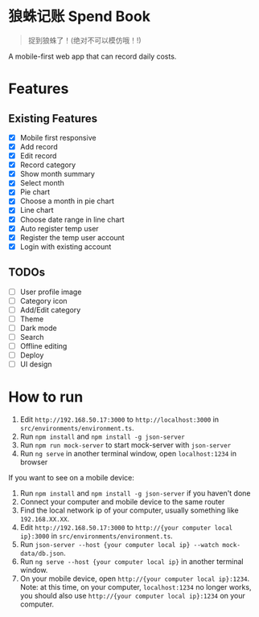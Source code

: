 # 狼蛛记账 Spend Book

> 捉到狼蛛了！(绝对不可以模仿哦！!)

A mobile-first web app that can record daily costs.

# Features

## Existing Features

- [x] Mobile first responsive
- [x] Add record
- [x] Edit record
- [x] Record category
- [x] Show month summary
- [x] Select month
- [x] Pie chart
- [x] Choose a month in pie chart
- [x] Line chart
- [x] Choose date range in line chart
- [x] Auto register temp user
- [x] Register the temp user account
- [x] Login with existing account

## TODOs

- [ ] User profile image
- [ ] Category icon
- [ ] Add/Edit category
- [ ] Theme
- [ ] Dark mode
- [ ] Search
- [ ] Offline editing
- [ ] Deploy
- [ ] UI design

# How to run

1. Edit `http://192.168.50.17:3000` to `http://localhost:3000` in `src/environments/environment.ts`.
2. Run `npm install` and `npm install -g json-server` 
3. Run `npm run mock-server` to start mock-server with `json-server`
4. Run `ng serve` in another terminal window, open `localhost:1234` in browser

If you want to see on a mobile device:

1. Run `npm install` and `npm install -g json-server` if you haven't done
2. Connect your computer and mobile device to the same router
3. Find the local network ip of your computer, usually something like `192.168.XX.XX`.
4. Edit `http://192.168.50.17:3000` to `http://{your computer local ip}:3000` in `src/environments/environment.ts`.
5. Run `json-server --host {your computer local ip} --watch mock-data/db.json`.
6. Run `ng serve --host {your computer local ip}` in another terminal window.
7. On your mobile device, open `http://{your computer local ip}:1234`. Note: at this time, on your computer, `localhost:1234` no longer works, you should also use `http://{your computer local ip}:1234` on your computer.
